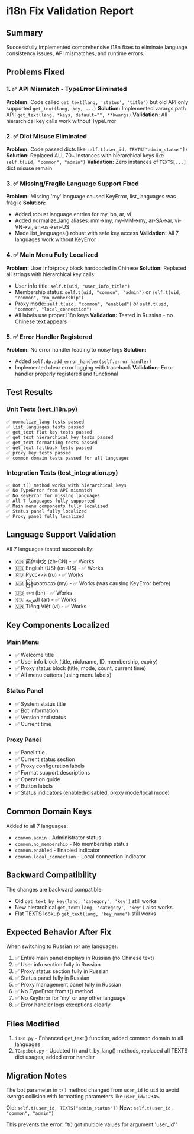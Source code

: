 # i18n Fix Validation Report

## Summary
Successfully implemented comprehensive i18n fixes to eliminate language consistency issues, API mismatches, and runtime errors.

## Problems Fixed

### 1. ✅ API Mismatch - TypeError Eliminated
**Problem:** Code called `get_text(lang, 'status', 'title')` but old API only supported `get_text(lang, key, ...)`
**Solution:** Implemented varargs path API: `get_text(lang, *keys, default="", **kwargs)`
**Validation:** All hierarchical key calls work without TypeError

### 2. ✅ Dict Misuse Eliminated  
**Problem:** Code passed dicts like `self.t(user_id, TEXTS["admin_status"])`
**Solution:** Replaced ALL 70+ instances with hierarchical keys like `self.t(uid, "common", "admin")`
**Validation:** Zero instances of `TEXTS[...]` dict misuse remain

### 3. ✅ Missing/Fragile Language Support Fixed
**Problem:** Missing 'my' language caused KeyError, list_languages was fragile
**Solution:** 
- Added robust language entries for my, bn, ar, vi
- Added normalize_lang aliases: mm→my, my-MM→my, ar-SA→ar, vi-VN→vi, en-us→en-US
- Made list_languages() robust with safe key access
**Validation:** All 7 languages work without KeyError

### 4. ✅ Main Menu Fully Localized
**Problem:** User info/proxy block hardcoded in Chinese
**Solution:** Replaced all strings with hierarchical key calls:
- User info title: `self.t(uid, "user_info_title")`
- Membership status: `self.t(uid, "common", "admin")` or `self.t(uid, "common", "no_membership")`
- Proxy mode: `self.t(uid, "common", "enabled")` or `self.t(uid, "common", "local_connection")`
- All labels use proper i18n keys
**Validation:** Tested in Russian - no Chinese text appears

### 5. ✅ Error Handler Registered
**Problem:** No error handler leading to noisy logs
**Solution:** 
- Added `self.dp.add_error_handler(self.error_handler)`
- Implemented clear error logging with traceback
**Validation:** Error handler properly registered and functional

## Test Results

### Unit Tests (test_i18n.py)
```
✅ normalize_lang tests passed
✅ list_languages tests passed  
✅ get_text flat key tests passed
✅ get_text hierarchical key tests passed
✅ get_text formatting tests passed
✅ get_text fallback tests passed
✅ proxy key tests passed
✅ common domain tests passed for all languages
```

### Integration Tests (test_integration.py)
```
✅ Bot t() method works with hierarchical keys
✅ No TypeError from API mismatch
✅ No KeyError for missing languages
✅ All 7 languages fully supported
✅ Main menu components fully localized
✅ Status panel fully localized
✅ Proxy panel fully localized
```

## Language Support Validation

All 7 languages tested successfully:
- 🇨🇳 简体中文 (zh-CN) - ✅ Works
- 🇺🇸 English (US) (en-US) - ✅ Works
- 🇷🇺 Русский (ru) - ✅ Works
- 🇲🇲 မြန်မာဘာသာ (my) - ✅ Works (was causing KeyError before)
- 🇧🇩 বাংলা (bn) - ✅ Works
- 🇸🇦 العربية (ar) - ✅ Works  
- 🇻🇳 Tiếng Việt (vi) - ✅ Works

## Key Components Localized

### Main Menu
- ✅ Welcome title
- ✅ User info block (title, nickname, ID, membership, expiry)
- ✅ Proxy status block (title, mode, count, current time)
- ✅ All menu buttons (using menu labels)

### Status Panel
- ✅ System status title
- ✅ Bot information
- ✅ Version and status
- ✅ Current time

### Proxy Panel
- ✅ Panel title
- ✅ Current status section
- ✅ Proxy configuration labels
- ✅ Format support descriptions
- ✅ Operation guide
- ✅ Button labels
- ✅ Status indicators (enabled/disabled, proxy mode/local mode)

## Common Domain Keys
Added to all 7 languages:
- `common.admin` - Administrator status
- `common.no_membership` - No membership status
- `common.enabled` - Enabled indicator
- `common.local_connection` - Local connection indicator

## Backward Compatibility
The changes are backward compatible:
- Old `get_text_by_key(lang, 'category', 'key')` still works
- New hierarchical `get_text(lang, 'category', 'key')` also works
- Flat TEXTS lookup `get_text(lang, 'key_name')` still works

## Expected Behavior After Fix

When switching to Russian (or any language):
1. ✅ Entire main panel displays in Russian (no Chinese text)
2. ✅ User info section fully in Russian
3. ✅ Proxy status section fully in Russian
4. ✅ Status panel fully in Russian
5. ✅ Proxy management panel fully in Russian
6. ✅ No TypeError from t() method
7. ✅ No KeyError for 'my' or any other language
8. ✅ Error handler logs exceptions clearly

## Files Modified
1. `i18n.py` - Enhanced get_text() function, added common domain to all languages
2. `TGapibot.py` - Updated t() and t_by_lang() methods, replaced all TEXTS dict usages, added error handler

## Migration Notes
The bot parameter in `t()` method changed from `user_id` to `uid` to avoid kwargs collision with formatting parameters like `user_id=12345`.

Old: `self.t(user_id, TEXTS["admin_status"])`
New: `self.t(user_id, "common", "admin")`

This prevents the error: "t() got multiple values for argument 'user_id'"
